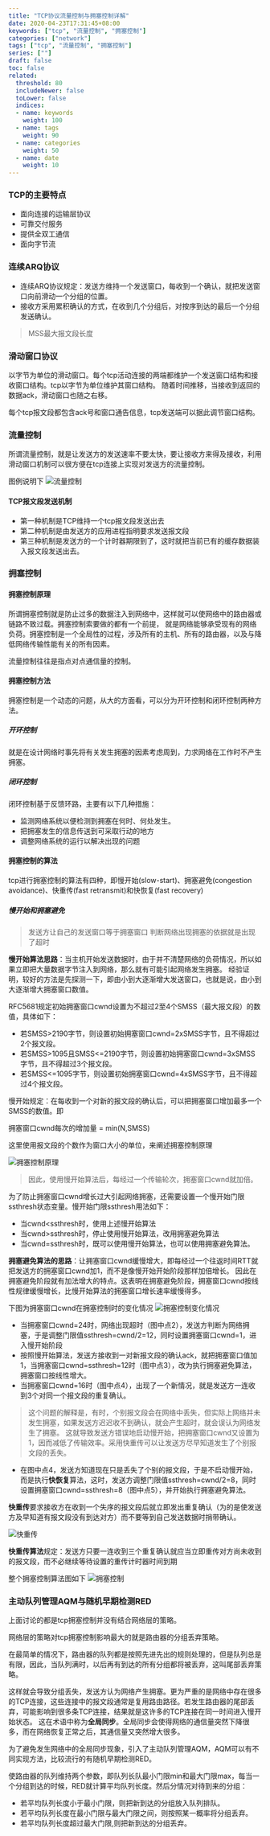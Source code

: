 ```yaml
---
title: "TCP协议流量控制与拥塞控制详解"
date: 2020-04-23T17:31:45+08:00
keywords: ["tcp", "流量控制", "拥塞控制"]
categories: ["network"]
tags: ["tcp", "流量控制", "拥塞控制"]
series: [""]
draft: false
toc: false
related:
  threshold: 80
  includeNewer: false
  toLower: false
  indices:
  - name: keywords
    weight: 100
  - name: tags
    weight: 90
  - name: categories
    weight: 50
  - name: date
    weight: 10
---
```


### TCP的主要特点
- 面向连接的运输层协议
- 可靠交付服务
- 提供全双工通信
- 面向字节流

### 连续ARQ协议
- 连续ARQ协议规定：发送方维持一个发送窗口，每收到一个确认，就把发送窗口向前滑动一个分组的位置。
- 接收方采用累积确认的方式，在收到几个分组后，对按序到达的最后一个分组发送确认。

> MSS最大报文段长度

### 滑动窗口协议
以字节为单位的滑动窗口。每个tcp活动连接的两端都维护一个发送窗口结构和接收窗口结构。tcp以字节为单位维护其窗口结构。
随着时间推移，当接收到返回的数据ack，滑动窗口也随之右移。

每个tcp报文段都包含ack号和窗口通告信息，tcp发送端可以据此调节窗口结构。

### 流量控制
所谓流量控制，就是让发送方的发送速率不要太快，要让接收方来得及接收，利用滑动窗口机制可以很方便在tcp连接上实现对发送方的流量控制。

图例说明下
![流量控制](/image/flow_control.png)


#### TCP报文段发送机制
- 第一种机制是TCP维持一个tcp报文段发送出去
- 第二种机制是由发送方的应用进程指明要求发送报文段
- 第三种机制是发送方的一个计时器期限到了，这时就把当前已有的缓存数据装入报文段发送出去。



### 拥塞控制
#### 拥塞控制原理
所谓拥塞控制就是防止过多的数据注入到网络中，这样就可以使网络中的路由器或链路不致过载。拥塞控制索要做的都有一个前提，
就是网络能够承受现有的网络负荷。拥塞控制是一个全局性的过程，涉及所有的主机、所有的路由器，以及与降低网络传输性能有关的所有因素。

流量控制往往是指点对点通信量的控制。

#### 拥塞控制方法
拥塞控制是一个动态的问题，从大的方面看，可以分为开环控制和闭环控制两种方法。

##### 开环控制
就是在设计网络时事先将有关发生拥塞的因素考虑周到，力求网络在工作时不产生拥塞。
##### 闭环控制
闭环控制基于反馈环路，主要有以下几种措施：

- 监测网络系统以便检测到拥塞在何时、何处发生。
- 把拥塞发生的信息传送到可采取行动的地方
- 调整网络系统的运行以解决出现的问题

#### 拥塞控制的算法
tcp进行拥塞控制的算法有四种，即慢开始(slow-start)、拥塞避免(congestion avoidance)、快重传(fast retransmit)和快恢复(fast recovery)

##### 慢开始和拥塞避免
> 发送方让自己的发送窗口等于拥塞窗口
> 判断网络出现拥塞的依据就是出现了超时

**慢开始算法思路**：当主机开始发送数据时，由于并不清楚网络的负荷情况，所以如果立即把大量数据字节注入到网络，那么就有可能引起网络发生拥塞。
经验证明，较好的方法是先探测一下，即由小到大逐渐增大发送窗口，也就是说，由小到大逐渐增大拥塞窗口数值。

RFC5681规定初始拥塞窗口cwnd设置为不超过2至4个SMSS（最大报文段）的数值，具体如下：

- 若SMSS>2190字节，则设置初始拥塞窗口cwnd=2xSMSS字节，且不得超过2个报文段。
- 若SMSS>1095且SMSS<=2190字节，则设置初始拥塞窗口cwnd=3xSMSS字节，且不得超过3个报文段。
- 若SMSS<=1095字节，则设置初始拥塞窗口cwnd=4xSMSS字节，且不得超过4个报文段。

慢开始规定：在每收到一个对新的报文段的确认后，可以把拥塞窗口增加最多一个SMSS的数值。即

拥塞窗口cwnd每次的增加量 = min(N,SMSS)

这里使用报文段的个数作为窗口大小的单位，来阐述拥塞控制原理

![拥塞控制原理](/image/slow_start.png)

> 因此，使用慢开始算法后，每经过一个传输轮次，拥塞窗口cwnd就加倍。

为了防止拥塞窗口cwnd增长过大引起网络拥塞，还需要设置一个慢开始门限ssthresh状态变量。慢开始门限ssthresh用法如下：

- 当cwnd<ssthresh时，使用上述慢开始算法
- 当cwnd>ssthresh时，停止使用慢开始算法，改用拥塞避免算法
- 当cwnd=ssthresh时，既可以使用慢开始算法，也可以使用拥塞避免算法。


**拥塞避免算法的思路**：让拥塞窗口cwnd缓慢增大，即每经过一个往返时间RTT就把发送方的拥塞窗口cwnd加1，而不是像慢开始开始阶段那样加倍增长。
因此在拥塞避免阶段就有加法增大的特点。这表明在拥塞避免阶段，拥塞窗口cwnd按线性规律缓慢增长，比慢开始算法的拥塞窗口增长速率缓慢得多。

下图为拥塞窗口cwnd在拥塞控制时的变化情况
![拥塞控制变化情况](/image/congestion_avoidance.png)

- 当拥塞窗口cwnd=24时，网络出现超时（图中点2），发送方判断为网络拥塞，于是调整门限值ssthresh=cwnd/2=12，同时设置拥塞窗口cwnd=1，进入慢开始阶段
- 按照慢开始算法，发送方接收到一对新报文段的确认ack，就把拥塞窗口值加1，当拥塞窗口cwnd=ssthresh=12时（图中点3），改为执行拥塞避免算法，拥塞窗口按线性增大。
- 当拥塞窗口cwnd=16时（图中点4），出现了一个新情况，就是发送方一连收到3个对同一个报文段的重复确认。
> 这个问题的解释是，有时，个别报文段会在网络中丢失，但实际上网络并未发生拥塞，如果发送方迟迟收不到确认，就会产生超时，就会误认为网络发生了拥塞。
> 这就导致发送方错误地启动慢开始，把拥塞窗口cwnd又设置为1，因而减低了传输效率。采用快重传可以让发送方尽早知道发生了个别报文段的丢失。
- 在图中点4，发送方知道现在只是丢失了个别的报文段，于是不启动慢开始，而是执行**快恢复**算法，这时，发送方调整门限值ssthresh=cwnd/2=8，同时设置拥塞窗口cwnd=ssthresh=8（图中点5），并开始执行拥塞避免算法。


**快重传**要求接收方在收到一个失序的报文段后就立即发出重复确认（为的是使发送方及早知道有报文段没有到达对方）而不要等到自己发送数据时捎带确认。

![快重传](/image/fast_retransmit.png)

**快重传算法**规定：发送方只要一连收到三个重复确认就应当立即重传对方尚未收到的报文段，而不必继续等待设置的重传计时器时间到期

整个拥塞控制算法图如下
![拥塞控制](tcp_congestion_control.jpg)

### 主动队列管理AQM与随机早期检测RED
上面讨论的都是tcp拥塞控制并没有结合网络层的策略。

网络层的策略对tcp拥塞控制影响最大的就是路由器的分组丢弃策略。

在最简单的情况下，路由器的队列都是按照先进先出的规则处理的，但是队列总是有限，因此，当队列满时，以后再有到达的所有分组都将被丢弃，这叫尾部丢弃策略。

这样就会导致分组丢失，发送方认为网络产生拥塞。更为严重的是网络中存在很多的TCP连接，这些连接中的报文段通常是复用路由路径。若发生路由器的尾部丢弃，可能影响到很多条TCP连接，结果就是这许多的TCP连接在同一时间进入慢开始状态。
这在术语中称为**全局同步**。全局同步会使得网络的通信量突然下降很多，而在网络恢复正常之后，其通信量又突然增大很多。


为了避免发生网络中的全局同步现象，引入了主动队列管理AQM，AQM可以有不同实现方法，比较流行的有随机早期检测RED。

使路由器的队列维持两个参数，即队列长队最小门限min和最大门限max，每当一个分组到达的时候，RED就计算平均队列长度。然后分情况对待到来的分组：

- 若平均队列长度小于最小门限，则把新到达的分组放入队列排队。
- 若平均队列长度在最小门限与最大门限之间，则按照某一概率将分组丢弃。
- 若平均队列长度超过最大门限,则把新到达的分组丢弃。






